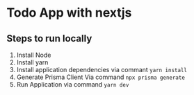 # Todo App with nextjs
## Steps to run locally
1. Install Node
2. Install yarn
3. Install application dependencies via commant `yarn install`
4. Generate Prisma Client Via command `npx prisma generate`
5. Run Application via command `yarn dev`